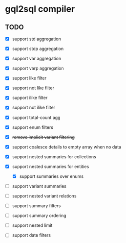 # gql2sql compiler

## TODO

- [x] support std aggregation
- [x] support stdp aggregation
- [x] support var aggregation
- [x] support varp aggregation
- [x] support like filter
- [x] support not like filter
- [x] support ilike filter
- [x] support not ilike filter
- [x] support total-count agg
- [x] support enum filters
- [x] ~~remove implicit variant filtering~~
- [x] support coalesce details to empty array when no data

- [x] support nested summaries for collections
- [x] support nested summaries for entities
  - [x] support summaries over enums

- [ ] support variant summaries
- [ ] support nested variant relations

- [ ] support summary filters
- [ ] support summary ordering
- [ ] support nested limit
- [ ] support date filters

